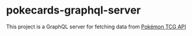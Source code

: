 # pokecards-graphql-server

This project is a GraphQL server for fetching data from [Pokémon TCG API](https://docs.pokemontcg.io/)